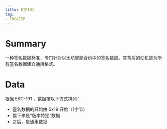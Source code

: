 ```yaml
---
title: EIP191
tag:
- ERC&EIP
---
```

# Summary
一种签名数据标准，专门针对以太坊智能合约中的签名数据。其背后的动机是为所有签名数据建立通用格式。

# Data
根据 ERC-191 ，数据按以下方式排列：
- 签名数据的开始由 0x19 开始（1字节）
- 接下来是“版本特定”数据
- 之后，是通用数据